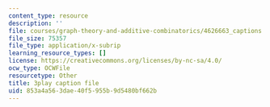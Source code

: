 ```yaml
---
content_type: resource
description: ''
file: courses/graph-theory-and-additive-combinatorics/4626663_captions.vtt
file_size: 75357
file_type: application/x-subrip
learning_resource_types: []
license: https://creativecommons.org/licenses/by-nc-sa/4.0/
ocw_type: OCWFile
resourcetype: Other
title: 3play caption file
uid: 853a4a56-3dae-40f5-955b-9d5480bf662b
---
```


